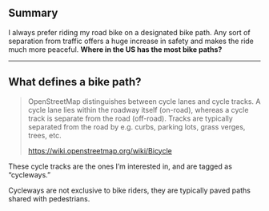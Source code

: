 ## Summary

I always prefer riding my road bike on a designated bike path. Any sort of separation from traffic offers a huge increase in safety and makes the ride much more peaceful. **Where in the US has the most bike paths?**

---

## What defines a bike path?

> OpenStreetMap distinguishes between cycle lanes and cycle tracks. A cycle lane lies within the roadway itself (on-road), whereas a cycle track is separate from the road (off-road). Tracks are typically separated from the road by e.g. curbs, parking lots, grass verges, trees, etc.
> 
> https://wiki.openstreetmap.org/wiki/Bicycle

These cycle tracks are the ones I’m interested in, and are tagged as “cycleways.”

Cycleways are not exclusive to bike riders, they are typically paved paths shared with pedestrians. 


